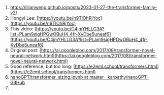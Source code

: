 1. https://lilianweng.github.io/posts/2023-01-27-the-transformer-family-v2/
2. Hongyi Lee: [https://youtu.be/n9TlOhRjYoc](https://youtu.be/n9TlOhRjYoc)
3. This video: [https://youtu.be/C4jmYHLLG3A?list=PLam9sigHPGwOBuH4_4fr-XvDbe5uneaf6](https://youtu.be/C4jmYHLLG3A?list=PLam9sigHPGwOBuH4_4fr-XvDbe5uneaf6)
4. Original post: [https://ai.googleblog.com/2017/08/transformer-novel-neural-network.html](https://ai.googleblog.com/2017/08/transformer-novel-neural-network.html)
5. Good reference, but too long: [https://e2eml.school/transformers.html](https://e2eml.school/transformers.html)
6. [nanoGPT/transformer_sizing.ipynb at master · karpathy/nanoGPT · GitHub](https://github.com/karpathy/nanoGPT/blob/master/transformer_sizing.ipynb)
7. 